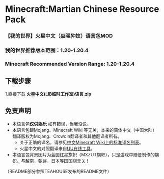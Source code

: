 # Minecraft:Martian Chinese Resource Pack
### 【我的世界】火星中文（焱暒狆妏）语言包MOD

### 我的世界推荐版本范围：1.20-1.20.4
### Minecraft Recommended Version Range: 1.20-1.20.4

## 下载步骤

1.直接下载 **火星中文(LIB临时工作室)语言.zip**

## 免责声明

* 本语言包**仅供娱乐** 如有错误，当我没说。
* 本语言包跟Mojang、Minecraft Wiki 等无关，本来的简体中文（中国大陆）翻译版权为Mojang、Crowdin翻译者和其他翻译者所有。
  * 关于正确的译名，请参见[中文Minecraft Wiki上的标准译名列表](https://minecraft.fandom.com/zh/wiki/Minecraft_Wiki:译名标准化)。
  * 火星中文的对照翻译来自[UU在线工具](https://uutool.cn/huoxinwen/)。
* 本语言包背景图片为蓝圆红星旗帜（MXZUT旗帜），只是游戏中随便制作的旗帜。与越南，朝鲜，日本等国国旗无关！

（README部分参照TEAHOUSE发布的README文件）
